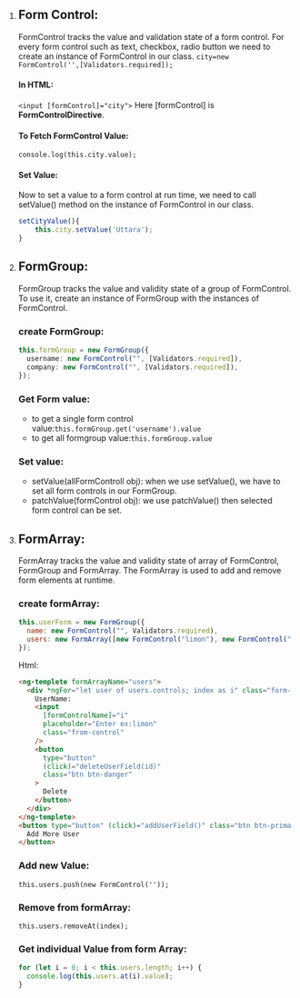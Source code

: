 1.  ## Form Control:

    FormControl tracks the value and validation state of a form control. For every form control such as text, checkbox, radio button we need to create an instance of FormControl in our class.
    `city=new FormControl('',[Validators.required]);`

    #### In HTML:

    `<input [formControl]="city">`
    Here [formControl] is **FormControlDirective**.

    #### To Fetch FormControl Value:

    `console.log(this.city.value);`

    #### Set Value:

    Now to set a value to a form control at run time, we need to call setValue() method on the instance of FormControl in our class.

    ```js
    setCityValue(){
        this.city.setValue('Uttara');
    }
    ```

2.  ## FormGroup:

    FormGroup tracks the value and validity state of a group of FormControl. To use it, create an instance of FormGroup with the instances of FormControl.

    ### create FormGroup:

    ```ts
    this.formGroup = new FormGroup({
      username: new FormControl("", [Validators.required]),
      company: new FormControl("", [Validators.required]),
    });
    ```

    ### Get Form value:

    - to get a single form control value:`this.formGroup.get('username').value`
    - to get all formgroup value:`this.formGroup.value`

    ### Set value:

    - setValue(allFormControll obj): when we use setValue(), we have to set all form controls in our FormGroup.
    - patchValue(formControl obj): we use patchValue() then selected form control can be set.

3.  ## FormArray:

    FormArray tracks the value and validity state of array of FormControl, FormGroup and FormArray. The FormArray is used to add and remove form elements at runtime.

    ### create formArray:

    ```js
    this.userForm = new FormGroup({
      name: new FormControl("", Validators.required),
      users: new FormArray([new FormControl("limon"), new FormControl("")]),
    });
    ```

    Html:

    ```html
    <ng-templete formArrayName="users">
      <div *ngFor="let user of users.controls; index as i" class="form-group">
        UserName:
        <input
          [formControlName]="i"
          placeholder="Enter ex:limon"
          class="from-control"
        />
        <button
          type="button"
          (click)="deleteUserField(id)"
          class="btn btn-danger"
        >
          Delete
        </button>
      </div>
    </ng-templete>
    <button type="button" (click)="addUserField()" class="btn btn-primary">
      Add More User
    </button>
    ```

    ### Add new Value:

    `this.users.push(new FormControl(''));`

    ### Remove from formArray:

    `this.users.removeAt(index);`

    ### Get individual Value from form Array:

    ```ts
    for (let i = 0; i < this.users.length; i++) {
      console.log(this.users.at(i).value);
    }
    ```
